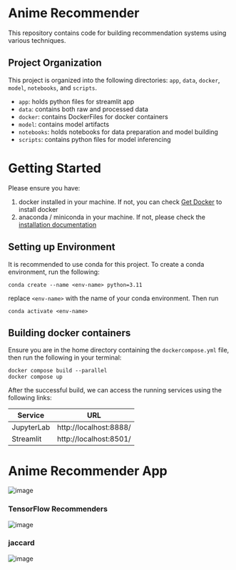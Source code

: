 # Anime Recommender

This repository contains code for building recommendation systems using various techniques.

## Project Organization

This project is organized into the following directories: `app`, `data`, `docker`, `model`, `notebooks`, and `scripts`.
- `app`: holds python files for streamlit app
- `data`: contains both raw and processed data 
- `docker`: contains DockerFiles for docker containers 
- `model`: contains model artifacts
- `notebooks`: holds notebooks for data preparation and model building
- `scripts`: contains python files for model inferencing


# Getting Started

Please ensure you have: 
1. docker installed in your machine. If not, you can check [Get Docker](https://docs.docker.com/get-docker/) to install docker
2. anaconda / miniconda in your machine. If not, please check the [installation documentation](https://docs.anaconda.com/free/anaconda/install/index.html)

## Setting up Environment
It is recommended to use conda for this project. To create a conda environment, run the following:
```
conda create --name <env-name> python=3.11
```

replace `<env-name>` with the name of your conda environment. Then run

```
conda activate <env-name>
```

## Building docker containers

Ensure you are in the home directory containing the `dockercompose.yml` file, then run the following in your terminal:

```
docker compose build --parallel
docker compose up
```

After the successful build, we can access the running services using the following links:

|Service |URL|
|-----|--------|
|JupyterLab|http://localhost:8888/|
|Streamlit  |http://localhost:8501/|


# Anime Recommender App

![image](https://github.com/Jeremyugo/Anime-Recommender/assets/36512525/85b91cfa-1a33-4d5e-b377-c31caabba1db)

### TensorFlow Recommenders

![image](https://github.com/Jeremyugo/Anime-Recommender/assets/36512525/e1dc02ad-7f85-4295-bdb7-a5985ad67275)

### jaccard

![image](https://github.com/Jeremyugo/Anime-Recommender/assets/36512525/f9c27061-fa0a-4821-a249-d2101f0ecbd4)


